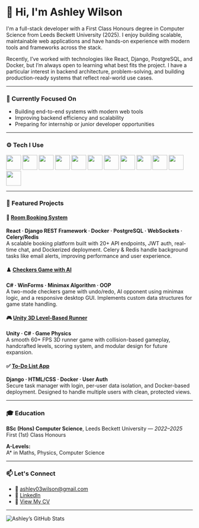# 👋 Hi, I'm Ashley Wilson

I'm a full-stack developer with a First Class Honours degree in Computer Science from Leeds Beckett University (2025). I enjoy building scalable, maintainable web applications and have hands-on experience with modern tools and frameworks across the stack.

Recently, I’ve worked with technologies like React, Django, PostgreSQL, and Docker, but I’m always open to learning what best fits the project. I have a particular interest in backend architecture, problem-solving, and building production-ready systems that reflect real-world use cases.

---

### 💼 Currently Focused On
- Building end-to-end systems with modern web tools
- Improving backend efficiency and scalability
- Preparing for internship or junior developer opportunities

---

### ⚙️ Tech I Use

<p align="left">
  <img src="https://cdn.jsdelivr.net/gh/devicons/devicon/icons/python/python-original.svg" height="40"/>
  <img src="https://cdn.jsdelivr.net/gh/devicons/devicon/icons/javascript/javascript-original.svg" height="40"/>
  <img src="https://cdn.jsdelivr.net/gh/devicons/devicon/icons/java/java-original.svg" height="40"/>
  <img src="https://cdn.jsdelivr.net/gh/devicons/devicon/icons/react/react-original.svg" height="40"/>
  <img src="https://cdn.jsdelivr.net/gh/devicons/devicon/icons/django/django-plain.svg" height="40"/>
  <img src="https://cdn.jsdelivr.net/gh/devicons/devicon/icons/html5/html5-original.svg" height="40"/>
  <img src="https://cdn.jsdelivr.net/gh/devicons/devicon/icons/css3/css3-original.svg" height="40"/>
  <img src="https://cdn.jsdelivr.net/gh/devicons/devicon/icons/postgresql/postgresql-original.svg" height="40"/>
  <img src="https://cdn.jsdelivr.net/gh/devicons/devicon/icons/docker/docker-original.svg" height="40"/>
  <img src="https://cdn.jsdelivr.net/gh/devicons/devicon/icons/git/git-original.svg" height="40"/>
  <img src="https://cdn.jsdelivr.net/gh/devicons/devicon/icons/csharp/csharp-original.svg" height="40"/>
  <img src="https://cdn.jsdelivr.net/gh/devicons/devicon/icons/nodejs/nodejs-original.svg" height="40"/>
</p>

---

### 🚀 Featured Projects

#### 🏢 [Room Booking System](https://github.com/Ashley-Wilson1/QuickBook)
**React · Django REST Framework · Docker · PostgreSQL · WebSockets · Celery/Redis**  
A scalable booking platform built with 20+ API endpoints, JWT auth, real-time chat, and Dockerized deployment. Celery & Redis handle background tasks like email alerts, improving performance and user experience.

#### ♟️ [Checkers Game with AI](https://github.com/Ashley-Wilson1/checkers)
**C# · WinForms · Minimax Algorithm · OOP**  
A two-mode checkers game with undo/redo, AI opponent using minimax logic, and a responsive desktop GUI. Implements custom data structures for game state handling.

#### 🎮 [Unity 3D Level-Based Runner](https://github.com/Ashley-Wilson1/MoveyGame)
**Unity · C# · Game Physics**  
A smooth 60+ FPS 3D runner game with collision-based gameplay, handcrafted levels, scoring system, and modular design for future expansion.

#### ✅ [To-Do List App](https://github.com/Ashley-Wilson1/todo-project)
**Django · HTML/CSS · Docker · User Auth**  
Secure task manager with login, per-user data isolation, and Docker-based deployment. Designed to handle multiple users with clean, protected views.

---

### 🎓 Education

**BSc (Hons) Computer Science**, Leeds Beckett University — *2022–2025*  
First (1st) Class Honours

**A-Levels:**  
A* in Maths, Physics, Computer Science

---

### 📫 Let's Connect

- 📧 [ashley03wilson@gmail.com](mailto:ashley03wilson@gmail.com)  
- 💼 [LinkedIn](https://www.linkedin.com/in/ashley-wilson-80253b330)  
- 📄 [View My CV](https://drive.google.com/file/d/1NXJLhSk4MlyUpR0f5K4mR0xk3ITuGETb/view?usp=sharing)



---

<!-- Optional GitHub stats card -->
![Ashley’s GitHub Stats](https://github-readme-stats.vercel.app/api?username=Ashley-Wilson1&show_icons=true&theme=default&hide=stars&count_private=true)
